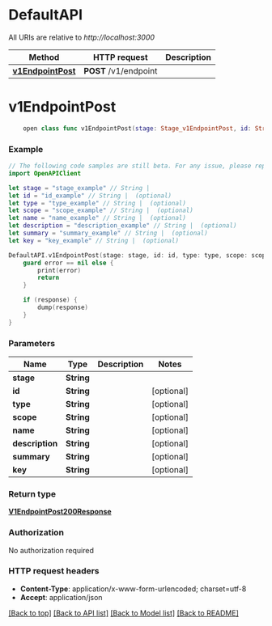 # DefaultAPI

All URIs are relative to *http://localhost:3000*

Method | HTTP request | Description
------------- | ------------- | -------------
[**v1EndpointPost**](DefaultAPI.md#v1endpointpost) | **POST** /v1/endpoint | 


# **v1EndpointPost**
```swift
    open class func v1EndpointPost(stage: Stage_v1EndpointPost, id: String? = nil, type: ModelType_v1EndpointPost? = nil, scope: String? = nil, name: String? = nil, description: String? = nil, summary: String? = nil, key: String? = nil, completion: @escaping (_ data: V1EndpointPost200Response?, _ error: Error?) -> Void)
```



### Example
```swift
// The following code samples are still beta. For any issue, please report via http://github.com/OpenAPITools/openapi-generator/issues/new
import OpenAPIClient

let stage = "stage_example" // String | 
let id = "id_example" // String |  (optional)
let type = "type_example" // String |  (optional)
let scope = "scope_example" // String |  (optional)
let name = "name_example" // String |  (optional)
let description = "description_example" // String |  (optional)
let summary = "summary_example" // String |  (optional)
let key = "key_example" // String |  (optional)

DefaultAPI.v1EndpointPost(stage: stage, id: id, type: type, scope: scope, name: name, description: description, summary: summary, key: key) { (response, error) in
    guard error == nil else {
        print(error)
        return
    }

    if (response) {
        dump(response)
    }
}
```

### Parameters

Name | Type | Description  | Notes
------------- | ------------- | ------------- | -------------
 **stage** | **String** |  | 
 **id** | **String** |  | [optional] 
 **type** | **String** |  | [optional] 
 **scope** | **String** |  | [optional] 
 **name** | **String** |  | [optional] 
 **description** | **String** |  | [optional] 
 **summary** | **String** |  | [optional] 
 **key** | **String** |  | [optional] 

### Return type

[**V1EndpointPost200Response**](V1EndpointPost200Response.md)

### Authorization

No authorization required

### HTTP request headers

 - **Content-Type**: application/x-www-form-urlencoded; charset=utf-8
 - **Accept**: application/json

[[Back to top]](#) [[Back to API list]](../README.md#documentation-for-api-endpoints) [[Back to Model list]](../README.md#documentation-for-models) [[Back to README]](../README.md)

